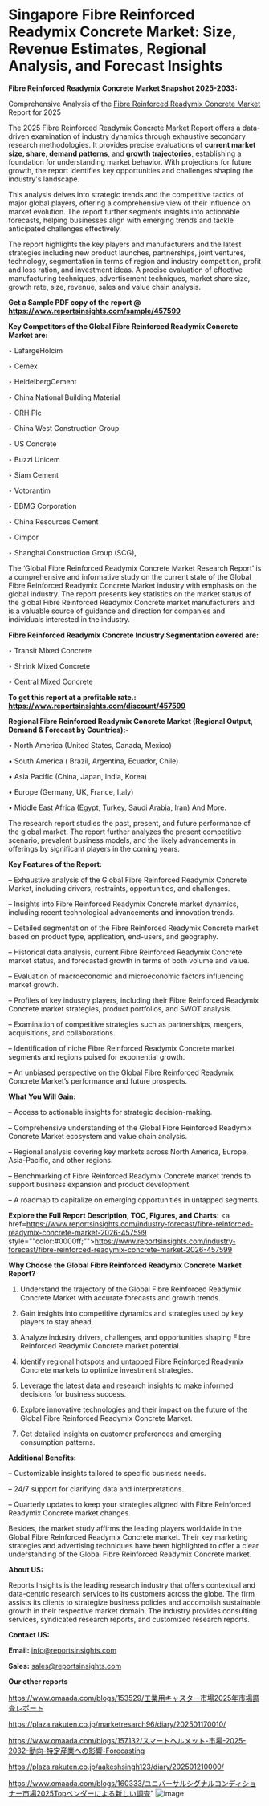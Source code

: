 # Singapore Fibre Reinforced Readymix Concrete Market: Size, Revenue Estimates, Regional Analysis, and Forecast Insights

<strong>Fibre Reinforced Readymix Concrete Market Snapshot 2025-2033:</strong>

Comprehensive Analysis of the <a href=https://www.reportsinsights.com/sample/457599>Fibre Reinforced Readymix Concrete Market</a> Report for 2025

The 2025 Fibre Reinforced Readymix Concrete Market Report offers a data-driven examination of industry dynamics through exhaustive secondary research methodologies. It provides precise evaluations of <strong>current market size, share, demand patterns</strong>, and <strong>growth trajectories</strong>, establishing a foundation for understanding market behavior. With projections for future growth, the report identifies key opportunities and challenges shaping the industry's landscape.

This analysis delves into strategic trends and the competitive tactics of major global players, offering a comprehensive view of their influence on market evolution. The report further segments insights into actionable forecasts, helping businesses align with emerging trends and tackle anticipated challenges effectively.

The report highlights the key players and manufacturers and the latest strategies including new product launches, partnerships, joint ventures, technology, segmentation in terms of region and industry competition, profit and loss ration, and investment ideas. A precise evaluation of effective manufacturing techniques, advertisement techniques, market share size, growth rate, size, revenue, sales and value chain analysis.

<strong>Get a Sample PDF copy of the report @ <a href=https://www.reportsinsights.com/sample/457599 style=color:#0000ff;>https://www.reportsinsights.com/sample/457599</a></strong>

<strong>Key Competitors of the Global Fibre Reinforced Readymix Concrete Market are:</strong>

‣ LafargeHolcim

‣ Cemex

‣ HeidelbergCement

‣ China National Building Material

‣ CRH Plc

‣ China West Construction Group

‣ US Concrete

‣ Buzzi Unicem

‣ Siam Cement

‣ Votorantim

‣ BBMG Corporation

‣ China Resources Cement

‣ Cimpor

‣ Shanghai Construction Group (SCG),

The ‘Global Fibre Reinforced Readymix Concrete Market Research Report’ is a comprehensive and informative study on the current state of the Global Fibre Reinforced Readymix Concrete Market industry with emphasis on the global industry. The report presents key statistics on the market status of the global Fibre Reinforced Readymix Concrete market manufacturers and is a valuable source of guidance and direction for companies and individuals interested in the industry.

<strong>Fibre Reinforced Readymix Concrete Industry Segmentation covered are:</strong>

‣ Transit Mixed Concrete

‣ Shrink Mixed Concrete

‣ Central Mixed Concrete

<strong>To get this report at a profitable rate.: <a href=https://www.reportsinsights.com/discount/457599 style=color:#0000ff;>https://www.reportsinsights.com/discount/457599</a></strong>

<strong>Regional Fibre Reinforced Readymix Concrete Market (Regional Output, Demand &amp; Forecast by Countries):-</strong>

• North America (United States, Canada, Mexico)

• South America ( Brazil, Argentina, Ecuador, Chile)

• Asia Pacific (China, Japan, India, Korea)

• Europe (Germany, UK, France, Italy)

• Middle East Africa (Egypt, Turkey, Saudi Arabia, Iran) And More.

The research report studies the past, present, and future performance of the global market. The report further analyzes the present competitive scenario, prevalent business models, and the likely advancements in offerings by significant players in the coming years.

<strong>Key Features of the Report:</strong>

– Exhaustive analysis of the Global Fibre Reinforced Readymix Concrete Market, including drivers, restraints, opportunities, and challenges.

– Insights into Fibre Reinforced Readymix Concrete market dynamics, including recent technological advancements and innovation trends.

– Detailed segmentation of the Fibre Reinforced Readymix Concrete market based on product type, application, end-users, and geography.

– Historical data analysis, current Fibre Reinforced Readymix Concrete market status, and forecasted growth in terms of both volume and value.

– Evaluation of macroeconomic and microeconomic factors influencing market growth.

– Profiles of key industry players, including their Fibre Reinforced Readymix Concrete market strategies, product portfolios, and SWOT analysis.

– Examination of competitive strategies such as partnerships, mergers, acquisitions, and collaborations.

– Identification of niche Fibre Reinforced Readymix Concrete market segments and regions poised for exponential growth.

– An unbiased perspective on the Global Fibre Reinforced Readymix Concrete Market’s performance and future prospects.

<strong>What You Will Gain:</strong>

– Access to actionable insights for strategic decision-making.

– Comprehensive understanding of the Global Fibre Reinforced Readymix Concrete Market ecosystem and value chain analysis.

– Regional analysis covering key markets across North America, Europe, Asia-Pacific, and other regions.

– Benchmarking of Fibre Reinforced Readymix Concrete market trends to support business expansion and product development.

– A roadmap to capitalize on emerging opportunities in untapped segments.

<strong>Explore the Full Report Description, TOC, Figures, and Charts:</strong>
<a href=https://www.reportsinsights.com/industry-forecast/fibre-reinforced-readymix-concrete-market-2026-457599 style=""color:#0000ff;"">https://www.reportsinsights.com/industry-forecast/fibre-reinforced-readymix-concrete-market-2026-457599</a>

<strong>Why Choose the Global Fibre Reinforced Readymix Concrete Market Report?</strong>

1. Understand the trajectory of the Global Fibre Reinforced Readymix Concrete Market with accurate forecasts and growth trends.

2. Gain insights into competitive dynamics and strategies used by key players to stay ahead.

3. Analyze industry drivers, challenges, and opportunities shaping Fibre Reinforced Readymix Concrete market potential.

4. Identify regional hotspots and untapped Fibre Reinforced Readymix Concrete markets to optimize investment strategies.

5. Leverage the latest data and research insights to make informed decisions for business success.

6. Explore innovative technologies and their impact on the future of the Global Fibre Reinforced Readymix Concrete Market.

7. Get detailed insights on customer preferences and emerging consumption patterns.

<strong>Additional Benefits:</strong>

– Customizable insights tailored to specific business needs.

– 24/7 support for clarifying data and interpretations.

– Quarterly updates to keep your strategies aligned with Fibre Reinforced Readymix Concrete market changes.

Besides, the market study affirms the leading players worldwide in the Global Fibre Reinforced Readymix Concrete market. Their key marketing strategies and advertising techniques have been highlighted to offer a clear understanding of the Global Fibre Reinforced Readymix Concrete market.

<strong><strong>About US</strong>:</strong>

Reports Insights is the leading research industry that offers contextual and data-centric research services to its customers across the globe. The firm assists its clients to strategize business policies and accomplish sustainable growth in their respective market domain. The industry provides consulting services, syndicated research reports, and customized research reports.

<strong>Contact US:</strong>

<p class=><b>Email:</b> <a href=mailto:info@reportsinsights.com>info@reportsinsights.com</a></p>
<p class=><b>Sales:</b> <a href=mailto:sales@reportsinsights.com>sales@reportsinsights.com</a></p>

<strong>Our other reports</strong>

<a href=https://www.omaada.com/blogs/153529/工業用キャスター市場2025年市場調査レポート>https://www.omaada.com/blogs/153529/工業用キャスター市場2025年市場調査レポート</a>

<a href=https://plaza.rakuten.co.jp/marketresarch96/diary/202501170010/>https://plaza.rakuten.co.jp/marketresarch96/diary/202501170010/</a>

<a href=https://www.omaada.com/blogs/157132/スマートヘルメット-市場-2025-2032-動向-特定産業への影響-Forecasting>https://www.omaada.com/blogs/157132/スマートヘルメット-市場-2025-2032-動向-特定産業への影響-Forecasting</a>

<a href=https://plaza.rakuten.co.jp/aakeshsingh123/diary/202501210000/>https://plaza.rakuten.co.jp/aakeshsingh123/diary/202501210000/</a>

<a href=https://www.omaada.com/blogs/160333/ユニバーサルシグナルコンディショナー市場2025Topベンダーによる新しい調査>https://www.omaada.com/blogs/160333/ユニバーサルシグナルコンディショナー市場2025Topベンダーによる新しい調査</a>"
![image](https://github.com/user-attachments/assets/fe1abb63-f184-4f84-bef1-8dbd32ef7fea)
